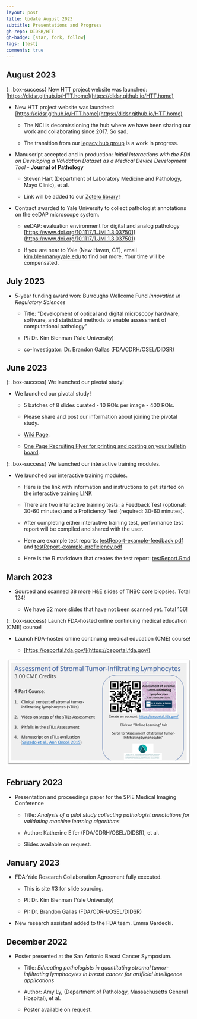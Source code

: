 ```yaml
---
layout: post
title: Update August 2023
subtitle: Presentations and Progress
gh-repo: DIDSR/HTT
gh-badge: [star, fork, follow]
tags: [test]
comments: true
---
```


## August 2023

{: .box-success}
New HTT project website was launched: [https://didsr.github.io/HTT.home](https://didsr.github.io/HTT.home)

* New HTT project website was launched: [https://didsr.github.io/HTT.home](https://didsr.github.io/HTT.home)

    * The NCI is decomissioning the hub where we have been sharing our work and collaborating since 2017. So sad.
    
    * The transition from our [legacy hub group](https://ncihub.cancer.gov/groups/eedapstudies) is a work in progress.

* Manuscript accepted and in production: *Initial Interactions with the FDA on Developing a Validation Dataset as a Medical Device Development Tool* - **Journal of Pathology**

    * Steven Hart (Department of Laboratory Medicine and Pathology, Mayo Clinic), et al.

    * Link will be added to our [Zotero library](../assets/pages/publications.html)!
    
* Contract awarded to Yale University to collect pathologist annotations on the eeDAP microscope system.

    * eeDAP: evaluation environment for digital and analog pathology [https://www.doi.org/10.1117/1.JMI.1.3.037501](https://www.doi.org/10.1117/1.JMI.1.3.037501)
    
    * If you are near to Yale (New Haven, CT), email [kim.blenman@yale.edu](mailto:kim.blenman@yale.edu) to find out more. Your time will be compensated. 
    
    
    
## July 2023

* 5-year funding award won: Burroughs Wellcome Fund *Innovation in Regulatory Sciences*

    * Title: "Development of optical and digital microscopy hardware, software, and statistical methods to enable assessment of computational pathology"
    
    * PI: Dr. Kim Blenman (Yale University)
    
    * co-Investigator: Dr. Brandon Gallas (FDA/CDRH/OSEL/DIDSR)



## June 2023

{: .box-success}
We launched our pivotal study!

* We launched our pivotal study!

    * 5 batches of 8 slides curated - 10 ROIs per image - 400 ROIs.
    
    * Please share and post our information about joining the pivotal study.
    
    * [Wiki Page](../assets/pages/pivotal-study.html).
    
    * [One Page Recruiting Flyer for printing and posting on your bulletin board](../assets/pages/process-guides/pdfs-images/recruitReadersFlyer-2023.pdf).
    
{: .box-success}
We launched our interactive training modules.

* We launched our interactive training modules.

    * Here is the link with information and instructions to get started on the interactive training [LINK](../assets/pages/training-2023/interactiveTraining-gettingStarted)
    
    * There are two interactive training tests: a Feedback Test (optional: 30-60 minutes) and a Proficiency Test (required: 30-60 minutes). 
    
    * After completing either interactive training test, performance test report will be compiled and shared with the user.
    
    * Here are example test reports: [testReport-example-feedback.pdf](../assets/pages/training-2023/pdfs/testReport-example-feedback1.pdf) and [testReport-example-proficiency.pdf](../assets/pages/training-2023/pdfs/testReport-example-proficiency1.pdf)
    
    * Here is the R markdown that creates the test report: [testReport.Rmd](../assets/pages/training-2023/pdfs/testReport.Rmd)



## March 2023

* Sourced and scanned 38 more H&E slides of TNBC core biopsies. Total 124!

    * We have 32 more slides that have not been scanned yet. Total 156!

{: .box-success}
Launch FDA-hosted online continuing medical education (CME) course!

* Launch FDA-hosted online continuing medical education (CME) course!

    * [https://ceportal.fda.gov/](https://ceportal.fda.gov/)
    
<img src="../assets/pages/training-2023/images/cmeTilsAd.png" alt="drawing" width="500"/>



## February 2023

* Presentation and proceedings paper for the SPIE Medical Imaging Conference

    * Title: *Analysis of a pilot study collecting pathologist annotations for validating machine learning algorithms*
    
    * Author: Katherine Elfer (FDA/CDRH/OSEL/DIDSR), et al.
    
    * Slides available on request.
    


## January 2023

* FDA-Yale Research Collaboration Agreement fully executed.

    * This is site #3 for slide sourcing.
    
    * PI: Dr. Kim Blenman (Yale University)
    
    * PI: Dr. Brandon Gallas (FDA/CDRH/OSEL/DIDSR)


* New research assistant added to the FDA team. Emma Gardecki.



## December 2022

* Poster presented at the San Antonio Breast Cancer Symposium.

    * Title: *Educating pathologists in quantitating stromal tumor-infiltrating lymphocytes in breast cancer for artificial intelligence applications*
    
    * Author: Amy Ly, (Department of Pathology, Massachusetts General Hospital), et al. 
    
    * Poster available on request.
    
    
    
